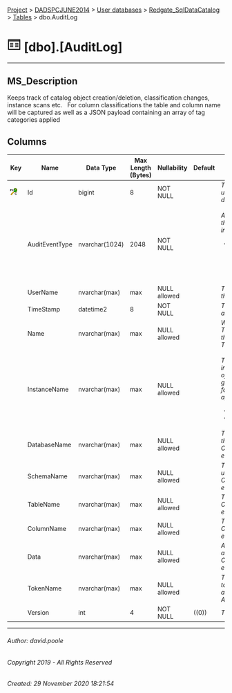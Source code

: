 #### 

[Project](../../../../readme.md) > [DADSPCJUNE2014](../../../readme.md) > [User databases](../../readme.md) > [Redgate_SqlDataCatalog](../readme.md) > [Tables](Tables.md) > dbo.AuditLog

# ![Tables](../../../../Images/Table32.png) [dbo].[AuditLog]

---

## <a name="#description"></a>MS_Description

Keeps track of catalog object creation/deletion, classification changes, instance scans etc.  
For column classifications the table and column name will be captured as well as a JSON payload containing an array of tag categories applied

## <a name="#columns"></a>Columns

| Key | Name | Data Type | Max Length (Bytes) | Nullability | Default | Description |
|---|---|---|---|---|---|---|
| [![Cluster Primary Key PK_AuditLog: Id](../../../../Images/pkcluster.png)](#indexes) | Id | bigint | 8 | NOT NULL |  | _The clustered primary key that uniquely identifies the dbo.AuditLog record._ |
|  | AuditEventType | nvarchar(1024) | 2048 | NOT NULL |  |<p>_A short name for the type of event that is audited.  Examples may include the following.</p><ul><li> ColumnClassificationChanged<ul><li> InstanceScanRequested<ul><li> TagCategoryCreation<ul><li> TagCategoryDeletion<ul><li> TagCreation_</li></ul>|
|  | UserName | nvarchar(max) | max | NULL allowed |  | _The login username that caused the event being audited_ |
|  | TimeStamp | datetime2 | 8 | NOT NULL |  | _The date/time at which the auditable event took place_ |
|  | Name | nvarchar(max) | max | NULL allowed |  | _Where some form of Tag or TagCategory event occurs this is the name of that Tag or TagCategory_ |
|  | InstanceName | nvarchar(max) | max | NULL allowed |  |<p>_The database instance name.  Bear in mind that this may be the name of a server, cluster or availability group listener.  This will be NULL for tag maintenance activity.  It applies to two types of event.</p><ul><li> ColumnClassificationChanged</li><li> InstanceScanRequested_</li></ul>|
|  | DatabaseName | nvarchar(max) | max | NULL allowed |  | _The name of the database within the server instance. This is used for ColumnClassificationChanged events._ |
|  | SchemaName | nvarchar(max) | max | NULL allowed |  | _The name of the schema. This is used for ColumnClassificationChanged events._ |
|  | TableName | nvarchar(max) | max | NULL allowed |  | _The table name. This is used for ColumnClassificationChanged events._ |
|  | ColumnName | nvarchar(max) | max | NULL allowed |  | _The column name. This is used for ColumnClassificationChanged events._ |
|  | Data | nvarchar(max) | max | NULL allowed |  | _A JSON payload describing the actual change for the ColumnClassificationChanged events._ |
|  | TokenName | nvarchar(max) | max | NULL allowed |  | _The name of the authentication token used to allow action authentication for the Data Catalog API calls._ |
|  | Version | int | 4 | NOT NULL | ((0)) | _TBD_ |


---

###### Author:  david.poole

###### Copyright 2019 - All Rights Reserved

###### Created: 29 November 2020 18:21:54

